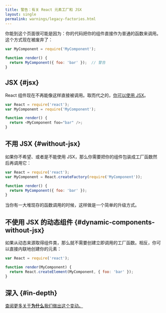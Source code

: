 ```yaml
---
title: 警告：有关 React 元素工厂和 JSX 
layout: single
permalink: warnings/legacy-factories.html
---
```


你能到这个页面很可能是因为：你的代码把你的组件直接作为普通的函数来调用。这个方式现在被废弃了：

```javascript
var MyComponent = require('MyComponent');

function render() {
  return MyComponent({ foo: 'bar' });  // 警告
}
```

## JSX {#jsx}

React 组件现在不再能像这样直接被调用。取而代之的，[你可以使用 JSX](/docs/jsx-in-depth.html)。

```javascript
var React = require('react');
var MyComponent = require('MyComponent');

function render() {
  return <MyComponent foo="bar" />;
}
```

## 不用 JSX {#without-jsx}

如果你不希望、或者是不能使用 JSX，那么你需要把你的组件包装成工厂函数然后再调用它：

```javascript
var React = require('react');
var MyComponent = React.createFactory(require('MyComponent'));

function render() {
  return MyComponent({ foo: 'bar' });
}
```

当你有一大堆现存的函数调用的时候，这样做是一个简单的升级方式。

## 不使用 JSX 的动态组件 {#dynamic-components-without-jsx}

如果从动态来源取得组件类，那么就不需要创建立即调用的工厂函数。相反，你可以直接内联地创建你的元素：

```javascript
var React = require('react');

function render(MyComponent) {
  return React.createElement(MyComponent, { foo: 'bar' });
}
```

## 深入 {#in-depth}

[查阅更多关于**为什么**我们做出这个变动。](https://gist.github.com/sebmarkbage/d7bce729f38730399d28)
